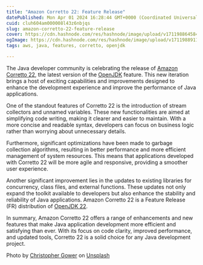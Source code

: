 ```yaml
---
title: "Amazon Corretto 22: Feature Release"
datePublished: Mon Apr 01 2024 16:28:44 GMT+0000 (Coordinated Universal Time)
cuid: cluh604am000008l43z6nbjqs
slug: amazon-corretto-22-feature-release
cover: https://cdn.hashnode.com/res/hashnode/image/upload/v1711988645842/99d35e96-4ddc-4564-968c-8f758414986c.jpeg
ogImage: https://cdn.hashnode.com/res/hashnode/image/upload/v1711988911186/1fccba9d-3f5c-490a-9e38-af77b24dfa48.jpeg
tags: aws, java, features, corretto, openjdk

---
```


The Java developer community is celebrating the release of [Amazon Corretto 22](https://docs.aws.amazon.com/corretto/latest/corretto-22-ug/downloads-list.html), the latest version of the [OpenJDK](https://openjdk.org/) feature. This new iteration brings a host of exciting capabilities and improvements designed to enhance the development experience and improve the performance of Java applications.

One of the standout features of Corretto 22 is the introduction of stream collectors and unnamed variables. These new functionalities are aimed at simplifying code writing, making it clearer and easier to maintain. With a more concise and readable syntax, developers can focus on business logic rather than worrying about unnecessary details.

Furthermore, significant optimizations have been made to garbage collection algorithms, resulting in better performance and more efficient management of system resources. This means that applications developed with Corretto 22 will be more agile and responsive, providing a smoother user experience.

Another significant improvement lies in the updates to existing libraries for concurrency, class files, and external functions. These updates not only expand the toolkit available to developers but also enhance the stability and reliability of Java applications. Amazon Corretto 22 is a Feature Release (FR) distribution of [OpenJDK 22](https://openjdk.org/projects/jdk/22/).

In summary, Amazon Corretto 22 offers a range of enhancements and new features that make Java application development more efficient and satisfying than ever. With its focus on code clarity, improved performance, and updated tools, Corretto 22 is a solid choice for any Java development project.

Photo by [Christopher Gower](https://unsplash.com/@cgower?utm_content=creditCopyText&utm_medium=referral&utm_source=unsplash) on [Unsplash](https://unsplash.com/photos/a-macbook-with-lines-of-code-on-its-screen-on-a-busy-desk-m_HRfLhgABo?utm_content=creditCopyText&utm_medium=referral&utm_source=unsplash)